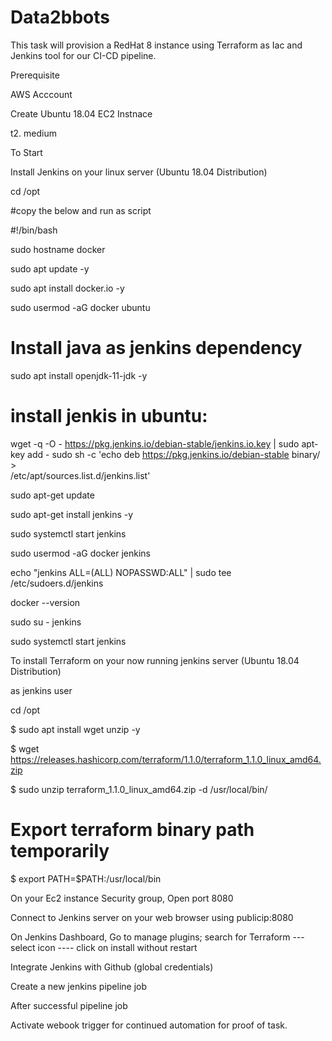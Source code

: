 # Data2bbots
This task will provision a RedHat 8 instance using Terraform as Iac and Jenkins tool for our CI-CD pipeline.

Prerequisite

AWS Acccount

Create Ubuntu 18.04 EC2 Instnace

t2. medium

To Start


Install Jenkins on your linux server (Ubuntu 18.04 Distribution)

cd /opt

#copy the below and run as script

#!/bin/bash

sudo hostname docker

sudo apt update -y

sudo apt install docker.io -y

sudo usermod -aG docker ubuntu 

# Install java as jenkins dependency

sudo apt install openjdk-11-jdk -y

# install jenkis in ubuntu:

wget -q -O - https://pkg.jenkins.io/debian-stable/jenkins.io.key | sudo apt-key add -
sudo sh -c 'echo deb https://pkg.jenkins.io/debian-stable binary/ > \
    /etc/apt/sources.list.d/jenkins.list'
    
sudo apt-get update

sudo apt-get install jenkins -y

sudo systemctl start jenkins 

sudo usermod -aG docker jenkins 

echo "jenkins  ALL=(ALL) NOPASSWD:ALL" | sudo tee /etc/sudoers.d/jenkins 

docker --version

sudo su - jenkins

sudo systemctl start jenkins




To install Terraform on your now running jenkins server (Ubuntu 18.04 Distribution)

as jenkins user

cd /opt

$ sudo apt install wget unzip -y

$ wget https://releases.hashicorp.com/terraform/1.1.0/terraform_1.1.0_linux_amd64.zip

$ sudo unzip terraform_1.1.0_linux_amd64.zip -d /usr/local/bin/

# Export terraform binary path temporarily

$ export PATH=$PATH:/usr/local/bin

On your Ec2 instance Security group, Open port 8080

Connect to Jenkins server on your web browser using publicip:8080

On Jenkins Dashboard, Go to manage plugins; search for Terraform --- select icon ---- click on install without restart

Integrate Jenkins with Github (global credentials)

Create a new jenkins pipeline job

After successful pipeline job

Activate webook trigger for continued automation for proof of task.

